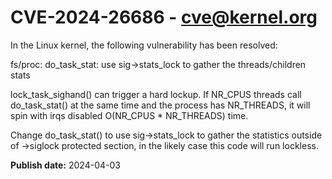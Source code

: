 # CVE-2024-26686 - cve@kernel.org

In the Linux kernel, the following vulnerability has been resolved:

fs/proc: do_task_stat: use sig->stats_lock to gather the threads/children stats

lock_task_sighand() can trigger a hard lockup.  If NR_CPUS threads call
do_task_stat() at the same time and the process has NR_THREADS, it will
spin with irqs disabled O(NR_CPUS * NR_THREADS) time.

Change do_task_stat() to use sig->stats_lock to gather the statistics
outside of ->siglock protected section, in the likely case this code will
run lockless.

**Publish date:** 2024-04-03
